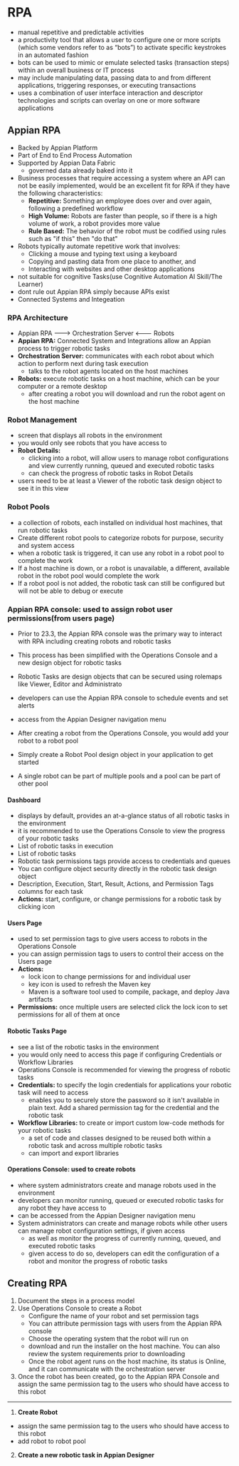 # RPA
- manual repetitive and predictable activities
- a productivity tool that allows a user to configure one or more scripts (which some vendors refer to as “bots”) to activate specific keystrokes in an automated fashion
- bots can be used to mimic or emulate selected tasks (transaction steps) within an overall business or IT process
- may include manipulating data, passing data to and from different applications, triggering responses, or executing transactions
- uses a combination of user interface interaction and descriptor technologies and scripts can overlay on one or more software applications
##  Appian RPA
- Backed by Appian Platform
- Part of End to End Process Automation
- Supported by Appian Data Fabric
    - governed data already baked into it
- Business processes that require accessing a system where an API can not be easily implemented, would be an excellent fit for RPA if they have the following characteristics:
  - **Repetitive:** Something an employee does over and over again, following a predefined workflow
  - **High Volume:** Robots are faster than people, so if there is a high volume of work, a robot provides more value
  - **Rule Based:** The behavior of the robot must be codified using rules such as "if this" then "do that"
- Robots typically automate repetitive work that involves:
  - Clicking a mouse and typing text using a keyboard
  - Copying and pasting data from one place to another, and 
  - Interacting with websites and other desktop applications
- not suitable for cognitive Tasks(use Cognitive Automation AI Skill/The Learner)
- dont rule out Appian RPA simply because APIs exist
- Connected Systems and Integeation
  
### RPA Architecture
- Appian RPA ---> Orchestration Server <--- Robots
- **Appian RPA:** Connected System and Integrations allow an Appian process to trigger robotic tasks
- **Orchestration Server:** communicates with each robot about which action to perform next during task execution
  - talks to the robot agents located on the host machines
- **Robots:** execute robotic tasks on a host machine, which can be your computer or a remote desktop
    - after creating a robot you will download and run the robot agent on the host machine


### Robot Management
- screen that displays all robots in the environment
- you would only see robots that you have access to
- **Robot Details:**
  - clicking into a robot, will allow users to manage robot configurations and view currently running, queued and executed robotic tasks
  - can check the progress of robotic tasks in Robot Details
- users need to be at least a Viewer of the robotic task design object to see it in this view

### Robot Pools
- a collection of robots, each installed on individual host machines, that run robotic tasks
- Create different robot pools to categorize robots for purpose, security and system access
- when a robotic task is triggered, it can use any robot in a robot pool to complete the work
- If a host machine is down, or a robot is unavailable, a different, available robot in the robot pool would complete the work
- If a robot pool is not added, the robotic task can still be configured but will not be able to debug or execute



### Appian RPA console:  used to assign robot user permissions(from users page)
- Prior to 23.3, the Appian RPA console was the primary way to interact with RPA including creating robots and robotic tasks
- This process has been simplified with the Operations Console and a new design object for robotic tasks
- Robotic Tasks are design objects that can be secured using rolemaps like Viewer, Editor and Administrato
- developers can use the Appian RPA console to schedule events and set alerts
- access from the Appian Designer navigation menu
- After creating a robot from the Operations Console, you would add your robot to a robot pool
- Simply create a Robot Pool design object in your application to get started

- A single robot can be part of multiple pools and a pool can be part of other pool
  
#### Dashboard
- displays by default, provides an at-a-glance status of all robotic tasks in the environment
- it is recommended to use the Operations Console to view the progress of your robotic tasks
- List of robotic tasks in execution
- List of robotic tasks
- Robotic task permissions tags provide access to credentials and queues
- You can configure object security directly in the robotic task design object 
- Description, Execution,	Start, Result, Actions, and	Permission Tags columns for each task
- **Actions:** start, configure, or change permissions for a robotic task by clicking icon

#### Users Page
- used to set permission tags to give users access to robots in the Operations Console
- you can assign permission tags to users to control their access on the Users page
- **Actions:**
  - lock icon to change permissions for and individual user
  - key icon is used to refresh the Maven key
  - Maven is a software tool used to compile, package, and deploy Java artifacts
- **Permissions:** once multiple users are selected click the lock icon to set permissions for all of them at once

#### Robotic Tasks Page
- see a list of the robotic tasks in the environment
- you would only need to access this page if configuring Credentials or Workflow Libraries
- Operations Console is recommended for viewing the progress of robotic tasks
- **Credentials:** to specify the login credentials for applications your robotic task will need to access
    - enables you to securely store the password so it isn't available in plain text. Add a shared permission tag for the credential and the robotic task
- **Workflow Libraries:** to create or import custom low-code methods for your robotic tasks
  - a set of code and classes designed to be reused both within a robotic task and across multiple robotic tasks
  - can import and export libraries
  
#### Operations Console: used to create robots
- where system administrators create and manage robots used in the environment
- developers can monitor running, queued or executed robotic tasks for any robot they have access to
- can be accessed from the Appian Designer navigation menu
- System administrators can create and manage robots while other users can manage robot configuration settings, if given access
  - as well as monitor the progress of currently running, queued, and executed robotic tasks
  - given access to do so, developers can edit the configuration of a robot and monitor the progress of robotic tasks


## Creating  RPA
1. Document the steps in a process model
2. Use Operations Console to create a Robot
    - Configure the name of your robot and set permission tags
    - You can attribute permission tags with users from the Appian RPA console
    - Choose the operating system that the robot will run on
    - download and run the installer on the host machine. You can also review the system requirements prior to downloading
    - Once the robot agent runs on the host machine, its status is Online, and it can communicate with the orchestration server
3. Once the robot has been created, go to the Appian RPA Console and assign the same permission tag to the users who should have access to this robot
_________________________________

1. **Create Robot**
  - assign the same permission tag to the users who should have access to this robot
  - add robot to robot pool
2. **Create a new robotic task in Appian Designer**
